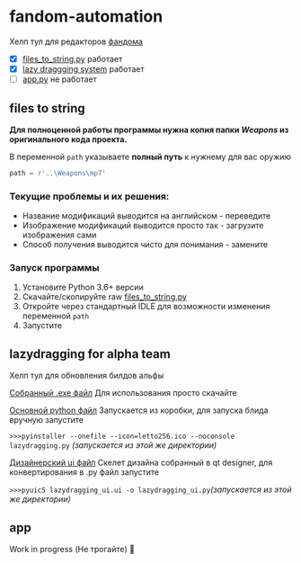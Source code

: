 # fandom-automation
Хелп тул для редакторов [фандома](https://brainout.fandom.com/ru/wiki/%D0%93%D0%BB%D0%B0%D0%B2%D0%BD%D0%B0%D1%8F_%D1%81%D1%82%D1%80%D0%B0%D0%BD%D0%B8%D1%86%D0%B0)
- [X] [files_to_string.py](files_to_string.py) работает
- [X] [lazy draggging system](https://github.com/levinol/fandom-automation/tree/master/lazydragging%20for%20alpha%20team) работает 
- [ ] [app.py](app.py) не работает

## files to string

**Для полноценной работы программы нужна копия папки _Weapons_ из оригинального кода проекта.**

В переменной ```path``` указываете **полный путь** к нужнему для вас оружию
```python
path = r'..\Weapons\mp7'
```
### Текущие проблемы и их решения:
- Название модификаций выводится на английском  - переведите
- Изображение модификаций выводится просто так - загрузите изображения сами
- Способ получения выводится чисто для понимания - замените
### Запуск программы 
1. Установите Python 3.6+ версии
2. Скачайте/скопируйте raw [files_to_string.py](files_to_string.py)
3. Откройте через стандартный IDLE для возможности изменения переменной ```path```
4. Запустите

## lazydragging for alpha team

Хелп тул для обновления билдов альфы 

[Собранный .exe файл](https://github.com/levinol/fandom-automation/blob/master/lazydragging%20for%20alpha%20team/dist/lazydragging.exe)
Для использования просто скачайте

[Основной python файл](https://github.com/levinol/fandom-automation/blob/master/lazydragging%20for%20alpha%20team/lazydragging.py)
Запускается из коробки, для запуска блида вручную запустите  

```>>>pyinstaller --onefile --icon=letto256.ico --noconsole lazydragging.py``` *(запускается из этой же директории)*

[Дизайнерский ui файл](https://github.com/levinol/fandom-automation/blob/master/lazydragging%20for%20alpha%20team/lazydragging_ui.ui)
Скелет дизайна собранный в qt designer, для конвертирования в .py файл запустите 

```>>>pyuic5 lazydragging_ui.ui -o lazydragging_ui.py```*(запускается из этой же директории)*

## app
Work in progress (Не трогайте) :wolf:
